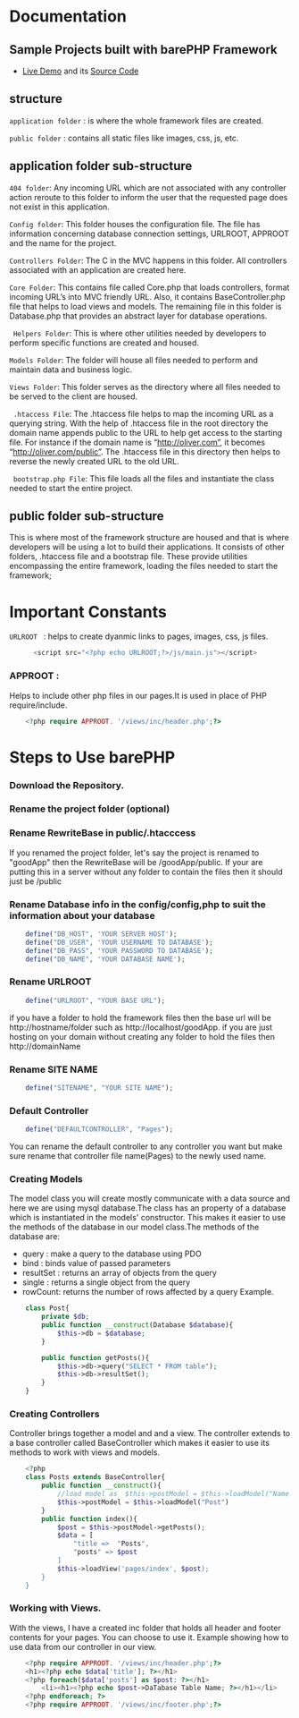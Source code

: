 
# Documentation

## Sample Projects built with barePHP Framework
*    [Live Demo](https://labidy.000webhostapp.com/Blogs/index) and its [Source Code](https://github.com/OMENSAH/nfoundation.com)

## structure
`application folder` : is where the whole framework files are created.

`public folder` : contains all static files like images, css, js, etc.

## application folder sub-structure
`404 folder`: Any incoming URL which are not associated with any controller action reroute to this folder to inform the user that the requested page does not exist in this application.
        
`Config folder`: This folder houses the configuration file. The file has information concerning database connection settings, URLROOT, APPROOT and the name for the project.

`Controllers Folder`: The C in the MVC happens in this folder. All controllers associated with an application are created here.

`Core Folder`: This contains file called Core.php that loads controllers, format incoming URL’s into MVC friendly URL. Also, it contains BaseController.php file that helps to load views and models. The remaining file in this folder is Database.php that provides an abstract layer for database operations.

` Helpers Folder`: This is where other utilities needed by developers to perform specific functions are created and housed.

`Models Folder`: The folder will house all files needed to perform and maintain data and business logic.

`Views Folder`: This folder serves as the directory where all files needed to be served to the client are housed.

` .htaccess File`: The .htaccess file helps to map the incoming URL as a querying string. With the help of .htaccess file in the root directory the domain name appends public to the URL to help get access to the starting file. For instance if the domain name is “http://oliver.com”, it becomes “http://oliver.com/public”. The .htaccess file in this directory then helps to reverse the newly created URL to the old URL.

` bootstrap.php File`: This file loads all the files and instantiate the class needed to start the entire project.
## public folder sub-structure
This is where most of the framework structure are housed and that is where developers will be using a lot to build their applications. It consists of other folders, .htaccess file and a bootstrap file. These provide utilities encompassing the entire framework, loading the files needed to start the framework;


# Important Constants 
`URLROOT ` : helps to create dyanmic links to pages, images, css, js files.
  ``` php
        <script src="<?php echo URLROOT;?>/js/main.js"></script>
  ```
  ### APPROOT  : 
  Helps to include other php files in our pages.It is used in place of PHP require/include.
  ```php
      <?php require APPROOT. '/views/inc/header.php';?>
   ```
  
# Steps to Use  barePHP

### Download the Repository.

### Rename the project folder (optional)

### Rename RewriteBase in public/.htacccess 
If you renamed the project folder, let's say the project is renamed to "goodApp" then the RewriteBase will be /goodApp/public.
If your are putting this in a server without any folder to contain the files then it should just be /public

### Rename Database info in the config/config,php to suit the information about your database
```php
    define("DB_HOST", 'YOUR SERVER HOST');
    define("DB_USER", 'YOUR USERNAME TO DATABASE');
    define("DB_PASS", 'YOUR PASSWORD TO DATABASE');
    define("DB_NAME", 'YOUR DATABASE NAME');
```
### Rename URLROOT 
```php
    define("URLROOT", "YOUR BASE URL");
```
if you have a folder to hold the framework files then the base url will be http://hostname/folder such as  http://localhost/goodApp. if you are just hosting on your domain without creating any folder to hold the files then http://domainName
### Rename SITE NAME 
```php
    define("SITENAME", "YOUR SITE NAME");
```
### Default Controller
```php
    define("DEFAULTCONTROLLER", "Pages");
```
You can rename the default controller to any controller you want but make sure rename that controller file name(Pages) to the newly used name. 

### Creating Models
The model class you will create mostly communicate with a data source and  here we are using mysql database.The  class has an property of a database which is instantiated in the models' constructor. This makes it easier to use the methods of the database in our model class.The methods of the database are:
*   query :  make a query to the database using PDO
*   bind :  binds value of passed parameters 
*   resultSet : returns an array of objects from the query
*   single : returns a single object from the query
*   rowCount: returns the number of rows affected by a query
Example. 
```php
    class Post{
        private $db;
        public function __construct(Database $database){
            $this->db = $database;
        }

        public function getPosts(){
            $this->db->query("SELECT * FROM table");
            $this->db->resultSet();
        }
    }
```
### Creating  Controllers 
Controller brings together a model and and a view. The controller extends to a base controller called BaseController which makes it easier to use its methods to work with views and models.
```php
    <?php 
    class Posts extends BaseController{
        public function __construct(){
            //load model as  $this->postModel = $this->loadModel("Name of Model") 
            $this->postModel = $this->loadModel("Post")
        }
        public function index(){
            $post = $this->postModel->getPosts();
            $data = [
                "title =>  "Posts",
                "posts" => $post
            ]
            $this->loadView('pages/index', $post);
        }
    }
```
### Working with Views. 
With the views, I have a created inc folder that holds all header and footer contents for your pages. You can choose to use it.
Example  showing how to use data from our controller in our view.
```php
    <?php require APPROOT. '/views/inc/header.php';?>
    <h1><?php echo $data['title']; ?></h1>
    <?php foreach($data['posts'] as $post: ?></h1>
        <li><h1><?php echo $post->DaTabase Table Name; ?></h1></li>
    <?php endforeach; ?>    
    <?php require APPROOT. '/views/inc/footer.php';?>
```
    


